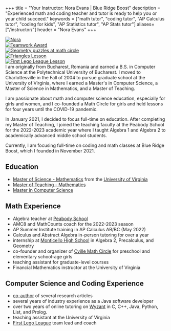 +++
title = "Your Instructor: Nora Evans | Blue Ridge Boost"
description = "Experienced math and coding teacher and tutor is ready to help you or your child succeed."
keywords = ["math tutor", "coding tutor", "AP Calculus tutor", "coding for kids", "AP Statistics tutor", "AP Stats tutor"]
aliases=["/instructor/"]
header = "Nora Evans"
+++

<div class="container-fluid">
  <div class="row flex-column flex-md-row">
    <div class="col col-md-4 col-lg-2">
      <div clas="container-fluid flex-column">
        <div class="py-1"><a href="/images/nora-new.png">
        <img src="/images/nora-new.webp" alt="Nora" class="img-fluid"></a></div>
        <div class="d-none d-md-block py-md-1"><a href="/images/teamwork-award.webp">
        <img src="/images/teamwork-award.webp" alt="Teamwork Award" class="img-fluid"></a></div>
        <div class="d-none d-md-block py-md-1">
        <a href="/images/pythagora.webp">
        <img src="/images/pythagora.webp" alt="Geometry puzzles at math circle" class="img-fluid"></a>
        </div><div class="d-none d-md-block py-md-1"><a href="/images/triangles.webp">
        <img src="/images/triangles.webp" alt="Triangles Lesson" class="img-fluid"></a>
        </div><div class="d-none d-md-block py-md-1"><a href="/images/lego-league-outside.webp">
        <img src="/images/lego-league-outside.webp" alt="First Lego League Lesson" class="img-fluid"></a></div>
      </div>
    </div>
    <div class="col col-md-8 col-lg-9">
I am originally from Bucharest, Romania and earned a B.S. in Computer Science at the Polytechnical University of Bucharest. I moved to Charlottesville in the Fall of 2004 to pursue graduate school at the University of Virginia, where I earned a Master's in Computer Science, a Master of Science in Mathematics, and a Master of Teaching. 

<!-- I have several years of experience as a software engineer and am the author of several research papers in Computer Science.  -->

I am passionate about math and computer science education, especially for girls and women, and I co-founded a Math Circle for girls and held lessons for four years until the COVID-19 pandemic. 

In January 2021, I decided to focus full-time on education. After completing my Master of Teaching, I joined the teaching faculty at the Peabody School for the 2022-2023 academic year where I taught Algebra 1 and Algebra 2 to academically advanced middle school students. 

Currently, I am focusing full-time on coding and math classes at Blue Ridge Boost, which I founded in November 2021.

## Education 
* [Master of Science - Mathematics](http://records.ureg.virginia.edu/preview_program.php?catoid=38&poid=4093) from the [University of Virginia](https://www.virginia.edu/)
* [Master of Teaching - Mathematics](https://education.virginia.edu/academics/master-teaching-mathematics)
* [Master in Computer Science](https://engineering.virginia.edu/departments/computer-science/cs-graduate-program#accordion403360)

## Math Experience
* Algebra teacher at [Peabody School](https://peabodyschool.org/)
* AMC8 and MathCounts coach for the 2022-2023 season
* AP Summer Institute training in AP Calculus AB/BC (May 2022)
* Calculus and Abstract Algebra in-person tutoring for over a year
* internship at [Monticello High School](https://mohs.k12albemarle.org/) in Algebra 2, Precalculus, and Geometry 
* co-founder and organizer of [Cville Math Circle](https://cvillemathcircle.org/) for preschool and elementary school-age girls
* teaching assistant for graduate-level courses 
* Financial Mathematics instructor at the University of Virginia

## Computer Science and Coding Experience

* [co-author](https://scholar.google.com/citations?user=BTsjtmgAAAAJ&hl=en&oi=ao) of several research articles
* several years of industry experience as a Java software developer
* over two years of online tutoring on [Wyzant](https://www.wyzant.com/Tutors/VA/Charlottesville/9957760/) in C, C++, Java, Python, List, and Prolog.
* teaching assistant at the University of Virginia 
* [First Lego League](https://www.firstinspires.org/robotics/fll/what-is-first-lego-league) team lead and coach 
    </div>
  </div>
</div>